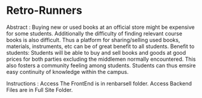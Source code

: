 # Retro-Runners
Abstract :
Buying new or used books at an official store might be expensive for some students.
Additionally the difficulty of finding relevant course books is also difficult. Thus a
platform for sharing/selling used books, materials, instruments, etc can be of great
benefit to all students.
Benefit to students: Students will be able to buy and sell books and goods at good
prices for both parties excluding the middlemen normally encountered. This also
fosters a community feeling among students. Students can thus emsire easy
continuity of knowledge within the campus.

Instructions :
Access The FrontEnd is in renbarsell folder.
Access Backend Files are in Full Site Folder.
